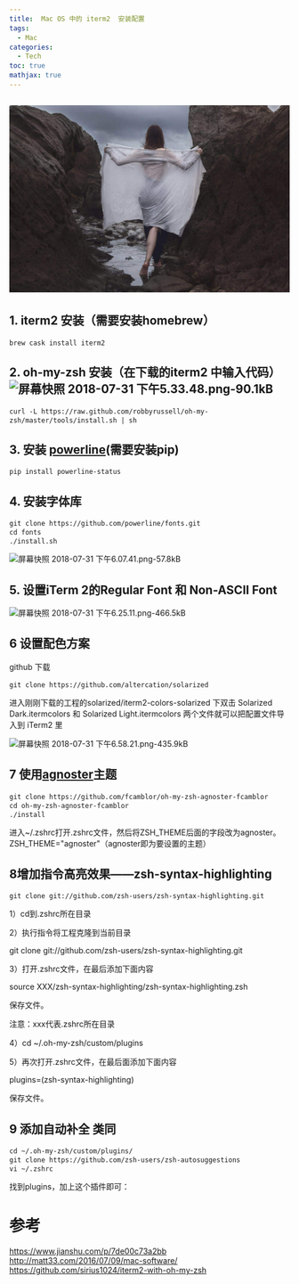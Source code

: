```yaml
---
title:  Mac OS 中的 iterm2  安装配置
tags:
  - Mac
categories:
  - Tech
toc: true
mathjax: true
---
```

![](https://github.com/LiuChuang0059/large_file/blob/master/pic/tjupg.jpg)
---

## 1. iterm2 安装（需要安装homebrew）
```
brew cask install iterm2
```

## 2. oh-my-zsh 安装（在下载的iterm2 中输入代码）![屏幕快照 2018-07-31 下午5.33.48.png-90.1kB][1]
```
curl -L https://raw.github.com/robbyrussell/oh-my-zsh/master/tools/install.sh | sh
```

## 3. 安装 [powerline](https://github.com/powerline/fonts)(需要安装pip)
```
pip install powerline-status
```
## 4. 安装字体库
```
git clone https://github.com/powerline/fonts.git
cd fonts
./install.sh
```
![屏幕快照 2018-07-31 下午6.07.41.png-57.8kB][2]


## 5. 设置iTerm 2的Regular Font 和 Non-ASCII Font
  ![屏幕快照 2018-07-31 下午6.25.11.png-466.5kB][3]

## 6 设置配色方案
github 下载
```
git clone https://github.com/altercation/solarized
```
进入刚刚下载的工程的solarized/iterm2-colors-solarized 下双击 Solarized Dark.itermcolors 和 Solarized Light.itermcolors 两个文件就可以把配置文件导入到 iTerm2 里


![屏幕快照 2018-07-31 下午6.58.21.png-435.9kB][4]

## 7 使用[agnoster](https://github.com/fcamblor/oh-my-zsh-agnoster-fcamblor)主题
```
git clone https://github.com/fcamblor/oh-my-zsh-agnoster-fcamblor
cd oh-my-zsh-agnoster-fcamblor
./install
```
进入~/.zshrc打开.zshrc文件，然后将ZSH_THEME后面的字段改为agnoster。ZSH_THEME="agnoster"（agnoster即为要设置的主题）

## 8增加指令高亮效果——zsh-syntax-highlighting

```
git clone git://github.com/zsh-users/zsh-syntax-highlighting.git

```

1）cd到.zshrc所在目录

2）执行指令将工程克隆到当前目录

git clone git://github.com/zsh-users/zsh-syntax-highlighting.git

3）打开.zshrc文件，在最后添加下面内容

source XXX/zsh-syntax-highlighting/zsh-syntax-highlighting.zsh

保存文件。

注意：xxx代表.zshrc所在目录

4）cd ~/.oh-my-zsh/custom/plugins

5）再次打开.zshrc文件，在最后面添加下面内容

plugins=(zsh-syntax-highlighting)

保存文件。
## 9 添加自动补全  类同
```
cd ~/.oh-my-zsh/custom/plugins/
git clone https://github.com/zsh-users/zsh-autosuggestions
vi ~/.zshrc
```

找到plugins，加上这个插件即可：


# 参考
https://www.jianshu.com/p/7de00c73a2bb
http://matt33.com/2016/07/09/mac-software/
https://github.com/sirius1024/iterm2-with-oh-my-zsh

  [1]: http://static.zybuluo.com/zzzxxxyyy/ntps6d27969t8eg4pbxd3bpo/%E5%B1%8F%E5%B9%95%E5%BF%AB%E7%85%A7%202018-07-31%20%E4%B8%8B%E5%8D%885.33.48.png
  [2]: http://static.zybuluo.com/zzzxxxyyy/8xfbidgbn5yjba4ii5vot3qn/%E5%B1%8F%E5%B9%95%E5%BF%AB%E7%85%A7%202018-07-31%20%E4%B8%8B%E5%8D%886.07.41.png
  [3]: http://static.zybuluo.com/zzzxxxyyy/lyzvtg5ovdohm3c6k1nj6agh/%E5%B1%8F%E5%B9%95%E5%BF%AB%E7%85%A7%202018-07-31%20%E4%B8%8B%E5%8D%886.25.11.png
  [4]: http://static.zybuluo.com/zzzxxxyyy/ihrbyhg59z7nnylgs0f7hp3x/%E5%B1%8F%E5%B9%95%E5%BF%AB%E7%85%A7%202018-07-31%20%E4%B8%8B%E5%8D%886.58.21.png